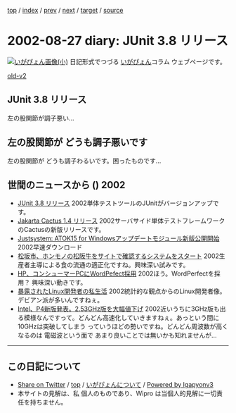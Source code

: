 [top](../index.html) 
 / [index](index.html) 
 / [prev](ig020826.html) 
 / [next](ig020828.html) 
 / [target](https://igapyon.github.io/diary/2002/ig020827.html) 
 / [source](https://github.com/igapyon/diary/blob/master/2002/ig020827.src.md) 

2002-08-27 diary: JUnit 3.8 リリース
=====================================================================================================
[![いがぴょん画像(小)](https://igapyon.github.io/diary/images/iga200306s.jpg "いがぴょん")](https://igapyon.github.io/diary/memo/memoigapyon.html) 日記形式でつづる [いがぴょん](https://igapyon.github.io/diary/memo/memoigapyon.html)コラム ウェブページです。

[old-v2](ig020827-orig.html)

## JUnit 3.8 リリース

左の股関節が調子悪い…


## 左の股関節が どうも調子悪いです

左の股関節が どうも調子わるいです。困ったものです…

## 世間のニュースから () 2002

* [JUnit 3.8 リリース](http://www.junit.org/index.htm)  2002単体テストツールのJUnitがバージョンアップです。
* [Jakarta Cactus 1.4 リリース](http://jakarta.apache.org/cactus/)  2002サーバサイド単体テストフレームワークのCactusの新版リリースです。
* [Justsystem: ATOK15 for Windowsアップデートモジュール新版公開開始](http://www3.justsystem.co.jp/download/atok/up/win/020319.html)  2002早速ダウンロード
* [松坂市、ホンモノの松阪牛をサイトで確認するシステムをスタート](http://japan.internet.com/public/news/20020820/1.html)  2002生産者主導による食の流通の適正化ですね。興味深い試みです。
* [HP、コンシューマーPCにWordPefect採用](http://www.zdnet.co.jp/news/0208/27/nebt_03.html)  2002ほう。WordPerfectを採用？ 興味深い動きです。
* [暴露されたLinux開発者の私生活](http://japan.cnet.com/Enterprise/News/2002/Item/020823-2.html)  2002統計的な観点からのLinux開発者像。デビアン派が多いんですねぇ。
* [Intel、P4新版発表。2.53GHz版を大幅値下げ](http://www.zdnet.co.jp/news/0208/27/nebt_02.html)  2002近いうちに3GHz版も出る模様なんですって。どんどん高速化していきますねぇ。あっという間に 10GHzは突破してしまう っていうほどの勢いですね。どんどん周波数が高くなるのは 電磁波という面で あまり良いことでは無いかも知れませんが…


----------------------------------------------------------------------------------------------------

## この日記について

* [Share on Twitter](https://twitter.com/intent/tweet?hashtags=igapyon%2Cdiary%2C%E3%81%84%E3%81%8C%E3%81%B4%E3%82%87%E3%82%93&text=JUnit+3.8+%E3%83%AA%E3%83%AA%E3%83%BC%E3%82%B9&url=https%3A%2F%2Figapyon.github.io%2Fdiary%2F2002%2Fig020827.html) / [top](../index.html) / [いがぴょんについて](https://igapyon.github.io/diary/memo/memoigapyon.html) / [Powered by Igapyonv3](https://github.com/igapyon/igapyonv3)
* 本サイトの見解は、私 個人のものであり、Wipro は当個人的見解に一切責任を持ちません。 
